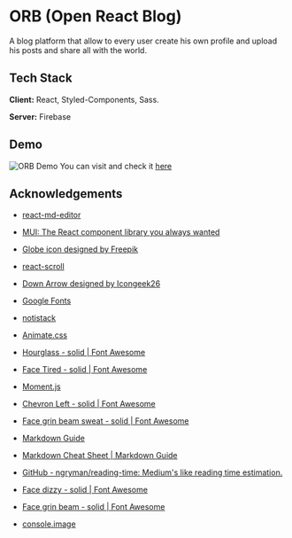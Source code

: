# ORB (Open React Blog)

A blog platform that allow to every user create his own profile and upload his posts and share all with the world.


## Tech Stack

**Client:** React, Styled-Components, Sass.

**Server:** Firebase


## Demo
![ORB Demo](https://i.ibb.co/mDQqvDt/1-Open-React-Blog-Demo-Ez-Gif.gif)
You can visit and check it [here](https://open-react-blog.netlify.app/)
## Acknowledgements

- [react-md-editor](https://www.npmjs.com/package/@uiw/react-md-editor)

- [MUI: The React component library you always wanted](https://mui.com/)

- [Globe icon designed by Freepik](https://www.flaticon.com/premium-icon/globe_735337?related_id=735337#)

- [react-scroll](https://www.npmjs.com/package/react-scroll)

- [Down Arrow designed by Icongeek26](https://www.flaticon.com/free-icon/down-arrow_1250608?related_id=1250608&origin=search)

- [Google Fonts](https://fonts.google.com/specimen/Be+Vietnam+Pro?query=viet)

- [notistack](https://github.com/iamhosseindhv/notistack)

- [Animate.css](https://animate.style/)

- [Hourglass - solid | Font Awesome](https://fontawesome.com/icons/hourglass?s=solid)

- [Face Tired - solid | Font Awesome](https://fontawesome.com/icons/face-tired?s=solid)

- [Moment.js](https://momentjs.com/)

- [Chevron Left - solid | Font Awesome](https://fontawesome.com/icons/chevron-left?s=solid)

- [Face grin beam sweat - solid | Font Awesome](https://fontawesome.com/icons/face-grin-beam-sweat?s=solid)

- [Markdown Guide](https://culturedcode.com/things/support/articles/4651820/)

- [Markdown Cheat Sheet | Markdown Guide](https://www.markdownguide.org/cheat-sheet/)

- [GitHub - ngryman/reading-time: Medium's like reading time estimation.](https://github.com/ngryman/reading-time#readme)

- [Face dizzy - solid | Font Awesome](https://fontawesome.com/icons/face-dizzy?s=solid)

- [Face grin beam - solid | Font Awesome](https://fontawesome.com/icons/face-grin-beam?s=solid)

- [console.image](https://www.npmjs.com/package/console.image)
